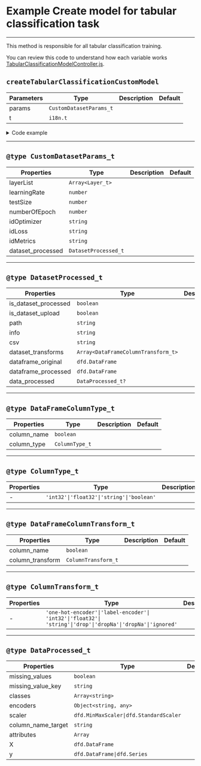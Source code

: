 # Example Create model for tabular classification task

---

This method is responsible for all tabular classification training.

You can review this code to understand how each variable works [TabularClassificationModelController.js](https://github.com/SIMIDAT/nets4learning/blob/main/src/core/controller/00-tabular-classification/TabularClassificationModelController.js).

## `createTabularClassificationCustomModel`

| Parameters | Type                    | Description | Default |
|------------|-------------------------|-------------|---------|
| params     | `CustomDatasetParams_t` |             |         |
| t          | `i18n.t`                |             |         |

<details>
<summary class="n4l-summary-wiki">Code example</summary>

```js
function createTabularClassificationCustomModel (params, t): Promise<tf.Sequential> {}
```

</details>

---

## `@type CustomDatasetParams_t`

| Properties        | Type                 | Description | Default |
|-------------------|----------------------|-------------|---------|
| layerList         | `Array<Layer_t>`     |             |         |
| learningRate      | `number`             |             |         |
| testSize          | `number`             |             |         |
| numberOfEpoch     | `number`             |             |         |
| idOptimizer       | `string`             |             |         |
| idLoss            | `string`             |             |         |
| idMetrics         | `string`             |             |         |
| dataset_processed | `DatasetProcessed_t` |             |         |

---

## `@type DatasetProcessed_t`

| Properties           | Type                                | Description | Default |
|----------------------|-------------------------------------|-------------|---------|
| is_dataset_processed | `boolean`                           |             |         |
| is_dataset_upload    | `boolean`                           |             |         |
| path                 | `string`                            |             |         |
| info                 | `string`                            |             |         |
| csv                  | `string`                            |             |         |
| dataset_transforms   | `Array<DataFrameColumnTransform_t>` |             |         |
| dataframe_original   | `dfd.DataFrame`                     |             |         |
| dataframe_processed  | `dfd.DataFrame`                     |             |         |
| data_processed       | `DataProcessed_t?`                  |             |         |

---

## `@type DataFrameColumnType_t`

| Properties  | Type           | Description | Default |
|-------------|----------------|-------------|---------|
| column_name | `boolean`      |             |         |
| column_type | `ColumnType_t` |             |         |

---

## `@type ColumnType_t`

| Properties | Type                                      | Description | Default |
|------------|-------------------------------------------|-------------|---------|
| -          | `'int32'\|'float32'\|'string'\|'boolean'` |             |         |

---

## `@type DataFrameColumnTransform_t`

| Properties       | Type                | Description | Default |
|------------------|---------------------|-------------|---------|
| column_name      | `boolean`           |             |         |
| column_transform | `ColumnTransform_t` |             |         |

---

## `@type ColumnTransform_t`

| Properties | Type                                                                                                        | Description | Default |
|------------|-------------------------------------------------------------------------------------------------------------|-------------|---------|
| -          | `'one-hot-encoder'\|'label-encoder'\| 'int32'\|'float32'\| 'string'\|'drop'\|'dropNa'\|'dropNa'\|'ignored'` |             |         |

---

## `@type DataProcessed_t`

| Properties         | Type                                   | Description | Default |
|--------------------|----------------------------------------|-------------|---------|
| missing_values     | `boolean`                              |             |         |
| missing_value_key  | `string`                               |             |         |
| classes            | `Array<string>`                        |             |         |
| encoders           | `Object<string, any>`                  |             |         |
| scaler             | `dfd.MinMaxScaler\|dfd.StandardScaler` |             |         |
| column_name_target | `string`                               |             |         |
| attributes         | `Array`                                |             |         |
| X                  | `dfd.DataFrame`                        |             |         |
| y                  | `dfd.DataFrame\|dfd.Series`            |             |         |
